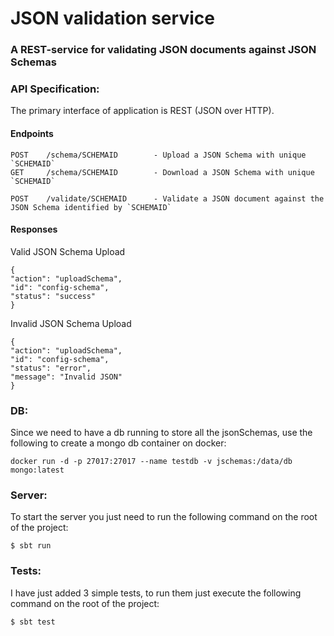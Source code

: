 # JSON validation service

### A REST-service for validating JSON documents against JSON Schemas

### API Specification:

The primary interface of application is REST (JSON over HTTP).

#### Endpoints
```
POST    /schema/SCHEMAID        - Upload a JSON Schema with unique `SCHEMAID`
GET     /schema/SCHEMAID        - Download a JSON Schema with unique `SCHEMAID`

POST    /validate/SCHEMAID      - Validate a JSON document against the JSON Schema identified by `SCHEMAID`
```

#### Responses

Valid JSON Schema Upload
```
{
"action": "uploadSchema",
"id": "config-schema",
"status": "success"
}
```
Invalid JSON Schema Upload
```
{
"action": "uploadSchema",
"id": "config-schema",
"status": "error",
"message": "Invalid JSON"
}
```

### DB:

Since we need to have a db running to store all the jsonSchemas, use the following to create a mongo db container on docker:

```
docker run -d -p 27017:27017 --name testdb -v jschemas:/data/db mongo:latest
```

### Server:

To start the server you just need to run the following command on the root of the project:

```
$ sbt run
```

### Tests:

I have just added 3 simple tests, to run them just execute the following command on the root of the project:

```
$ sbt test
```
